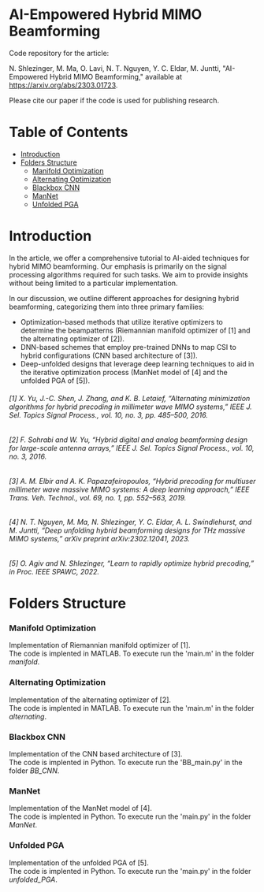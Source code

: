 # AI-Empowered Hybrid MIMO Beamforming

Code repository for the article:

N. Shlezinger, M. Ma, O. Lavi, N. T. Nguyen, Y. C. Eldar, M. Juntti, "AI-Empowered Hybrid MIMO Beamforming," available at https://arxiv.org/abs/2303.01723.

Please cite our paper if the code is used for publishing research.

# Table of Contents

- [Introduction](#introduction)
- [Folders Structure](#folders-structure)
  * [Manifold Optimization](#manifold-optimization)
  * [Alternating Optimization](#alternating-optimization)
  * [Blackbox CNN](#blackbox-cnn)
  * [ManNet](#mannet)
  * [Unfolded PGA](#unfolded-pga)


# Introduction
In the article, we offer a comprehensive tutorial to AI-aided techniques for hybrid MIMO beamforming. 
Our emphasis is primarily on the signal processing algorithms required for such tasks.
We aim to provide insights without being limited to a particular implementation.

In our discussion, we outline different approaches for designing hybrid beamforming, categorizing them into three primary families: 
* Optimization-based methods that utilize iterative optimizers to determine the beampatterns (Riemannian manifold optimizer of [1] and the alternating optimizer of [2]). 
* DNN-based schemes that employ pre-trained DNNs to map CSI to hybrid configurations (CNN based architecture of [3]). 
* Deep-unfolded designs that leverage deep learning techniques to aid in the iterative optimization process (ManNet model of [4] and the unfolded PGA of [5]).

###### [1] X. Yu, J.-C. Shen, J. Zhang, and K. B. Letaief, “Alternating minimization algorithms for hybrid precoding in millimeter wave MIMO systems,” IEEE J. Sel. Topics Signal Process., vol. 10, no. 3, pp. 485–500, 2016.  
###### [2] F. Sohrabi and W. Yu, “Hybrid digital and analog beamforming design for large-scale antenna arrays,” IEEE J. Sel. Topics Signal Process., vol. 10, no. 3, 2016.  
###### [3] A. M. Elbir and A. K. Papazafeiropoulos, “Hybrid precoding for multiuser millimeter wave massive MIMO systems: A deep learning approach,” IEEE Trans. Veh. Technol., vol. 69, no. 1, pp. 552–563, 2019.  
###### [4] N. T. Nguyen, M. Ma, N. Shlezinger, Y. C. Eldar, A. L. Swindlehurst, and M. Juntti, “Deep unfolding hybrid beamforming designs for THz massive MIMO systems,” arXiv preprint arXiv:2302.12041, 2023.  
###### [5] O. Agiv and N. Shlezinger, “Learn to rapidly optimize hybrid precoding,” in Proc. IEEE SPAWC, 2022.

# Folders Structure
### Manifold Optimization
Implementation of Riemannian manifold optimizer of [1].  
The code is implented in MATLAB. To execute run the 'main.m' in the folder *manifold*.

### Alternating Optimization
Implementation of the alternating optimizer of [2].  
The code is implented in MATLAB. To execute run the 'main.m' in the folder *alternating*.

### Blackbox CNN
Implementation of the CNN based architecture of [3].  
The code is implented in Python. To execute run the 'BB_main.py' in the folder *BB_CNN*.

### ManNet
Implementation of the ManNet model of [4].  
The code is implented in Python. To execute run the 'main.py' in the folder *ManNet*.

### Unfolded PGA
Implementation of the unfolded PGA of [5].  
The code is implented in Python. To execute run the 'main.py' in the folder *unfolded_PGA*.

